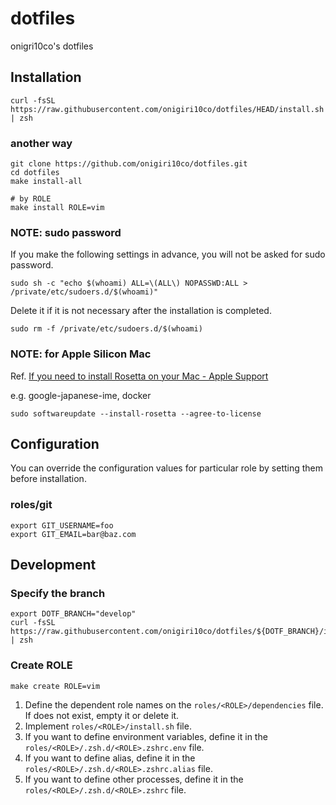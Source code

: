 # dotfiles
onigri10co's dotfiles



## Installation
```
curl -fsSL https://raw.githubusercontent.com/onigiri10co/dotfiles/HEAD/install.sh | zsh
```

### another way
```
git clone https://github.com/onigiri10co/dotfiles.git
cd dotfiles
make install-all

# by ROLE
make install ROLE=vim
```


### NOTE: sudo password
If you make the following settings in advance, you will not be asked for sudo password.

```
sudo sh -c "echo $(whoami) ALL=\(ALL\) NOPASSWD:ALL > /private/etc/sudoers.d/$(whoami)"
```

Delete it if it is not necessary after the installation is completed.

```
sudo rm -f /private/etc/sudoers.d/$(whoami)
```


### NOTE: for Apple Silicon Mac
Ref. [If you need to install Rosetta on your Mac - Apple Support](https://support.apple.com/en-us/HT211861)

e.g. google-japanese-ime, docker

```
sudo softwareupdate --install-rosetta --agree-to-license
```



## Configuration
You can override the configuration values for particular role by setting them before installation.

### roles/git
```
export GIT_USERNAME=foo
export GIT_EMAIL=bar@baz.com
```



## Development
### Specify the branch
```
export DOTF_BRANCH="develop"
curl -fsSL https://raw.githubusercontent.com/onigiri10co/dotfiles/${DOTF_BRANCH}/install.sh | zsh
```


### Create ROLE
```
make create ROLE=vim
```

1. Define the dependent role names on the `roles/<ROLE>/dependencies` file. If does not exist, empty it or delete it.
1. Implement `roles/<ROLE>/install.sh` file.
1. If you want to define environment variables, define it in the `roles/<ROLE>/.zsh.d/<ROLE>.zshrc.env` file.
1. If you want to define alias, define it in the `roles/<ROLE>/.zsh.d/<ROLE>.zshrc.alias` file.
1. If you want to define other processes, define it in the `roles/<ROLE>/.zsh.d/<ROLE>.zshrc` file.

